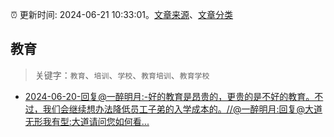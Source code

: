 :alarm_clock: 更新时间: 2024-06-21 10:33:01。[文章来源](/README.md)、[文章分类](/TAGS.md)

## 教育


> 关键字：`教育`、`培训`、`学校`、`教育培训`、`教育学校`



- [2024-06-20-回复@一醉明月:-好的教育是昂贵的，更贵的是不好的教育。不过，我们会继续想办法降低员工子弟的入学成本的。//@一醉明月:回复@大道无形我有型:大道请问您如何看...](https://xueqiu.com/1247347556/294604070) 

